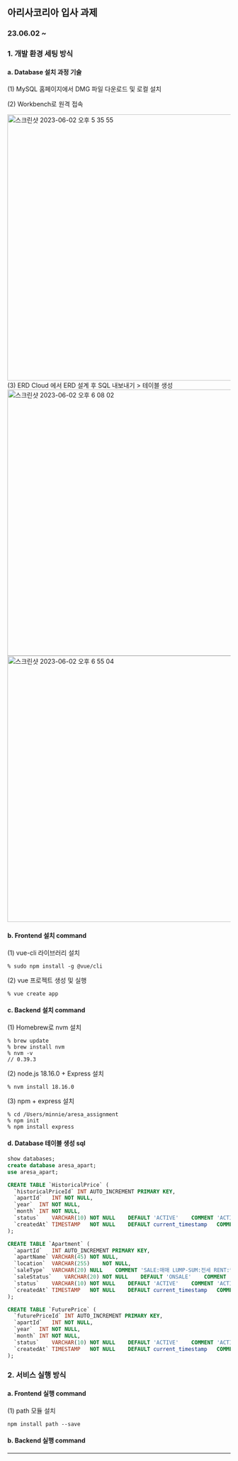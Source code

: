 ## 아리사코리아 입사 과제 
### 23.06.02 ~

### 1. 개발 환경 세팅 방식
  #### a. Database 설치 과정 기술
  (1) MySQL 홈페이지에서 DMG 파일 다운로드 및 로컬 설치

  (2) Workbench로 원격 접속 

  <img width="600" alt="스크린샷 2023-06-02 오후 5 35 55" src="https://github.com/Minnie5382/aresa_assignment/assets/97179789/43c9d738-7ca6-4c06-a8cb-f49411911c36">

<br>
  (3) ERD Cloud 에서 ERD 설계 후 SQL 내보내기 > 테이블 생성
  
  <img width="600" alt="스크린샷 2023-06-02 오후 6 08 02" src="https://github.com/Minnie5382/aresa_assignment/assets/97179789/11590dce-9a96-457a-b115-f025eb851958">
  <img width="600" alt="스크린샷 2023-06-02 오후 6 55 04" src="https://github.com/Minnie5382/aresa_assignment/assets/97179789/a35edec1-1d86-4ab3-a5d6-a41ad4e99180">
  
  #### b. Frontend 설치 command
  (1) vue-cli 라이브러리 설치
  ```
  % sudo npm install -g @vue/cli
  ```

  (2) vue 프로젝트 생성 및 실행
  ```
  % vue create app
  ```
  
  #### c. Backend 설치 command
  (1) Homebrew로 nvm 설치
  ```
  % brew update
  % brew install nvm
  % nvm -v
  // 0.39.3
  ```
  
  (2) node.js 18.16.0 + Express 설치
  ```
  % nvm install 18.16.0
  ```
  
  (3) npm + express 설치
  ```
  % cd /Users/minnie/aresa_assignment
  % npm init
  % npm install express
  ```
  
  #### d. Database 테이블 생성 sql
  ```sql
  show databases;
create database aresa_apart;
use aresa_apart;

CREATE TABLE `HistoricalPrice` (
	`historicalPriceId`	INT	AUTO_INCREMENT PRIMARY KEY,
	`apartId`	INT	NOT NULL,
	`year`	INT	NOT NULL,
	`month`	INT	NOT NULL,
	`status`	VARCHAR(10)	NOT NULL	DEFAULT 'ACTIVE'	COMMENT 'ACTIVE:활성화 INACTIVE:비활성화 DELETED:삭제됨',
	`createdAt`	TIMESTAMP	NOT NULL	DEFAULT current_timestamp	COMMENT '생성일시'
);

CREATE TABLE `Apartment` (
	`apartId`	INT	AUTO_INCREMENT PRIMARY KEY,
	`apartName`	VARCHAR(45)	NOT NULL,
	`location`	VARCHAR(255)	NOT NULL,
	`saleType`	VARCHAR(20)	NULL	COMMENT 'SALE:매매 LUMP-SUM:전세 RENT:월세',
	`saleStatus`	VARCHAR(20)	NOT NULL	DEFAULT 'ONSALE'	COMMENT 'ONSALE:분양중 SOLD:분양완료 ORDERED:거래진행중',
	`status`	VARCHAR(10)	NOT NULL	DEFAULT 'ACTIVE'	COMMENT 'ACTIVE:활성화 INACTIVE:비활성화 DELETED:삭제됨',
	`createdAt`	TIMESTAMP	NOT NULL	DEFAULT current_timestamp	COMMENT '생성일시'
);

CREATE TABLE `FuturePrice` (
	`futurePriceId`	INT	AUTO_INCREMENT PRIMARY KEY,
	`apartId`	INT	NOT NULL,
	`year`	INT	NOT NULL,
	`month`	INT	NOT NULL,
	`status`	VARCHAR(10)	NOT NULL	DEFAULT 'ACTIVE'	COMMENT 'ACTIVE:활성화 INACTIVE:비활성화 DELETED:삭제됨',
	`createdAt`	TIMESTAMP	NOT NULL	DEFAULT current_timestamp	COMMENT '생성일시'
);

  ```


### 2. 서비스 실행 방식
#### a. Frontend 실행 command
  (1) path 모듈 설치
  ```
  npm install path --save
  ```

#### b. Backend 실행 command

---
